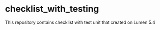 # checklist_with_testing
This repository contains checklist with test unit that created on Lumen 5.4
